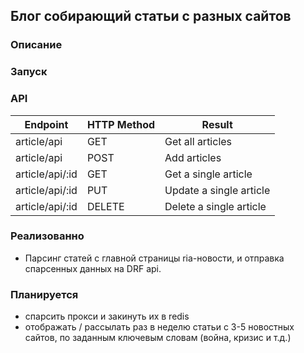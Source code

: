 ## Блог собирающий статьи с разных сайтов

### Описание

### Запуск

### API

| Endpoint        | HTTP Method | Result                  |
|-----------------|-------------|-------------------------|
| article/api     | GET         | Get all articles        |
| article/api     | POST        | Add articles            |
| article/api/:id | GET         | Get a single article    |
| article/api/:id | PUT         | Update a single article |
| article/api/:id | DELETE      | Delete a single article |

### Реализованно
* Парсинг статей с главной страницы ria-новости, и отправка спарсенных данных
на DRF api.

### Планируется
* спарсить прокси и закинуть их в redis
* отображать / рассылать раз в неделю статьи с 3-5 новостных сайтов,
по заданным ключевым словам (война, кризис и т.д.)


